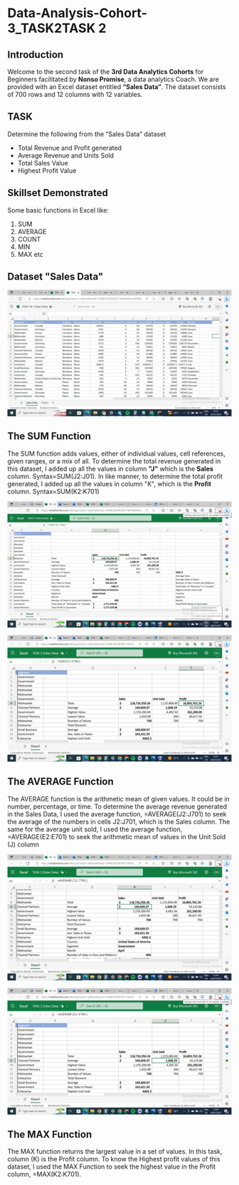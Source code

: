 # Data-Analysis-Cohort-3_TASK2TASK 2 

## Introduction 
Welcome to the second task of the **3rd Data Analytics Cohorts** for Beginners facilitated by **Nonso Promise**, a data analytics Coach. We are provided with an Excel dataset entitled **“Sales Data”**. The dataset consists of 700 rows and 12 columns with 12 variables.  

## TASK 
Determine the following from the “Sales Data” dataset 
- Total Revenue and Profit generated 
- Average Revenue and Units Sold 
- Total Sales Value  
- Highest Profit Value 

## Skillset Demonstrated 
Some basic functions in Excel like: 
1. SUM 
2. AVERAGE 
3. COUNT 
4. MIN 
5. MAX etc 

## Dataset "Sales Data"
  ![](task2_dataset1.png.png) 

## The SUM Function
The SUM function adds values, either of individual values, cell references, given ranges, or a mix of all. To determine
the total revenue generated in this dataset, I added up all the values in column **"J"** which is the **Sales** column. Syntax=SUM(J2:J01). In like manner, to determine the total profit generated, I added up all the values in column "K", which is the **Profit** column. Syntax=SUM(K2:K701)
 
  ![](Total_Revenue_Generated.png) 
  
  ![](Total_Profit_Generated.png)

  ## The AVERAGE Function
  The AVERAGE function is the arithmetic mean of given values. It could be in number, percentage, or time. To determine the 
 average revenue generated in the Sales Data, I used the average function, =AVERAGE(J2:J701) to seek the average of 
  the numbers in cells J2:J701, which is the Sales column. The same for the average unit sold, I used the average function, =AVERAGE(E2:E701) to seek the arithmetic mean of values in the Unit Sold (J) column
  
  ![](Average_Revenue_Generated.png)
  
  ![](Average_Unit_Sold.png)

## The MAX Function
 The MAX function returns the largest value in a set of values. In this task, column (K) is the Profit column. To know the Highest profit values of this dataset, I used the MAX Function to seek the highest value in the Profit column, =MAX(K2:K701).
 

  
  

  

  

  

 

 
